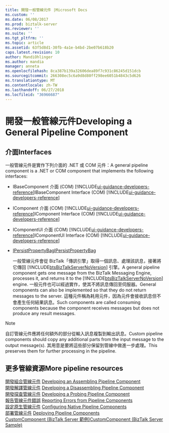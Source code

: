 ```yaml
---
title: 開發一般管線元件 |Microsoft Docs
ms.custom: ''
ms.date: 06/08/2017
ms.prod: biztalk-server
ms.reviewer: ''
ms.suite: ''
ms.tgt_pltfrm: ''
ms.topic: article
ms.assetid: 63f5d8d1-30fb-4a1e-b4bd-2be07b618b20
caps.latest.revision: 10
author: MandiOhlinger
ms.author: mandia
manager: anneta
ms.openlocfilehash: 8ca387b139a32606dea89f7c931c86245d151dcb
ms.sourcegitcommit: 266308ec5c6a9d8d80ff298ee6051b4843c5d626
ms.translationtype: MT
ms.contentlocale: zh-TW
ms.lasthandoff: 06/27/2018
ms.locfileid: "36966687"
---
```

# <a name="developing-a-general-pipeline-component"></a><span data-ttu-id="8fd1d-102">開發一般管線元件</span><span class="sxs-lookup"><span data-stu-id="8fd1d-102">Developing a General Pipeline Component</span></span>

## <a name="interfaces"></a><span data-ttu-id="8fd1d-103">介面</span><span class="sxs-lookup"><span data-stu-id="8fd1d-103">Interfaces</span></span>
<span data-ttu-id="8fd1d-104">一般管線元件是實作下列介面的 .NET 或 COM 元件：</span><span class="sxs-lookup"><span data-stu-id="8fd1d-104">A general pipeline component is a .NET or COM component that implements the following interfaces:</span></span>  
  
- <span data-ttu-id="8fd1d-105">IBaseComponent 介面 (COM) [!INCLUDE[ui-guidance-developers-reference](../includes/ui-guidance-developers-reference.md)]</span><span class="sxs-lookup"><span data-stu-id="8fd1d-105">IBaseComponent Interface (COM) [!INCLUDE[ui-guidance-developers-reference](../includes/ui-guidance-developers-reference.md)]</span></span>
  
- <span data-ttu-id="8fd1d-106">IComponent 介面 (COM) [!INCLUDE[ui-guidance-developers-reference](../includes/ui-guidance-developers-reference.md)]</span><span class="sxs-lookup"><span data-stu-id="8fd1d-106">IComponent Interface (COM) [!INCLUDE[ui-guidance-developers-reference](../includes/ui-guidance-developers-reference.md)]</span></span>
  
- <span data-ttu-id="8fd1d-107">IComponentUI 介面 (COM) [!INCLUDE[ui-guidance-developers-reference](../includes/ui-guidance-developers-reference.md)]</span><span class="sxs-lookup"><span data-stu-id="8fd1d-107">IComponentUI Interface (COM) [!INCLUDE[ui-guidance-developers-reference](../includes/ui-guidance-developers-reference.md)]</span></span>
  
- [<span data-ttu-id="8fd1d-108">IPersistPropertyBag</span><span class="sxs-lookup"><span data-stu-id="8fd1d-108">IPersistPropertyBag</span></span>](https://docs.microsoft.com/dotnet/api/microsoft.visualstudio.ole.interop.ipersistpropertybag)
  
  <span data-ttu-id="8fd1d-109">一般管線元件會從 BizTalk「傳訊引擎」取得一個訊息、處理該訊息，接著將它傳回 [!INCLUDE[btsBizTalkServerNoVersion](../includes/btsbiztalkservernoversion-md.md)] 引擎。</span><span class="sxs-lookup"><span data-stu-id="8fd1d-109">A general pipeline component gets one message from the BizTalk Messaging Engine, processes it, and returns it to the [!INCLUDE[btsBizTalkServerNoVersion](../includes/btsbiztalkservernoversion-md.md)] engine.</span></span> <span data-ttu-id="8fd1d-110">一般元件也可以經過實作，使其不將訊息傳回至伺服器。</span><span class="sxs-lookup"><span data-stu-id="8fd1d-110">General components can also be implemented so that they do not return messages to the server.</span></span> <span data-ttu-id="8fd1d-111">這種元件稱為耗用元件，因為元件會接收訊息但不會產生任何結果訊息。</span><span class="sxs-lookup"><span data-stu-id="8fd1d-111">Such components are called consuming components because the component receives messages but does not produce any result messages.</span></span>  
  
> [!NOTE]
>  <span data-ttu-id="8fd1d-112">自訂管線元件應將任何額外的部分從輸入訊息複製到輸出訊息。</span><span class="sxs-lookup"><span data-stu-id="8fd1d-112">Custom pipeline components should copy any additional parts from the input message to the output message(s).</span></span> <span data-ttu-id="8fd1d-113">其用意是要將這些部分保留到管線中做進一步處理。</span><span class="sxs-lookup"><span data-stu-id="8fd1d-113">This preserves them for further processing in the pipeline.</span></span>  
  
## <a name="more-pipeline-resources"></a><span data-ttu-id="8fd1d-114">更多管線資源</span><span class="sxs-lookup"><span data-stu-id="8fd1d-114">More pipeline resources</span></span>
 <span data-ttu-id="8fd1d-115">[開發組合管線元件](../core/developing-an-assembling-pipeline-component.md) </span><span class="sxs-lookup"><span data-stu-id="8fd1d-115">[Developing an Assembling Pipeline Component](../core/developing-an-assembling-pipeline-component.md) </span></span>  
 <span data-ttu-id="8fd1d-116">[開發解譯管線元件](../core/developing-a-disassembling-pipeline-component.md) </span><span class="sxs-lookup"><span data-stu-id="8fd1d-116">[Developing a Disassembling Pipeline Component](../core/developing-a-disassembling-pipeline-component.md) </span></span>  
 <span data-ttu-id="8fd1d-117">[開發探查管線元件](../core/developing-a-probing-pipeline-component.md) </span><span class="sxs-lookup"><span data-stu-id="8fd1d-117">[Developing a Probing Pipeline Component](../core/developing-a-probing-pipeline-component.md) </span></span>  
 <span data-ttu-id="8fd1d-118">[報告管線元件錯誤](../core/reporting-errors-from-pipeline-components.md) </span><span class="sxs-lookup"><span data-stu-id="8fd1d-118">[Reporting Errors from Pipeline Components](../core/reporting-errors-from-pipeline-components.md) </span></span>  
 <span data-ttu-id="8fd1d-119">[設定原生管線元件](../core/configuring-native-pipeline-components.md) </span><span class="sxs-lookup"><span data-stu-id="8fd1d-119">[Configuring Native Pipeline Components](../core/configuring-native-pipeline-components.md) </span></span>  
 <span data-ttu-id="8fd1d-120">[部署管線元件](../core/deploying-pipeline-components.md) </span><span class="sxs-lookup"><span data-stu-id="8fd1d-120">[Deploying Pipeline Components](../core/deploying-pipeline-components.md) </span></span>  
 [<span data-ttu-id="8fd1d-121">CustomComponent (BizTalk Server 範例)</span><span class="sxs-lookup"><span data-stu-id="8fd1d-121">CustomComponent (BizTalk Server Sample)</span></span>](../core/customcomponent-biztalk-server-sample.md)